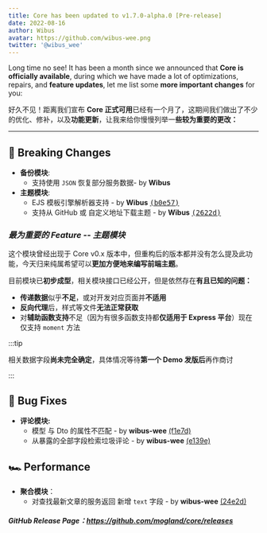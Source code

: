 ```yaml
---
title: Core has been updated to v1.7.0-alpha.0 [Pre-release]
date: 2022-08-16
author: Wibus
avatar: https://github.com/wibus-wee.png
twitter: '@wibus_wee'
---
```


Long time no see! It has been a month since we announced that **Core is officially available**, during which we have made a lot of optimizations, repairs, and **feature updates**, let me list some **more important changes** for you:

好久不见！距离我们宣布 **Core 正式可用**已经有一个月了，这期间我们做出了不少的优化、修补，以及**功能更新**，让我来给你慢慢列举一**些较为重要的更改：**

---

## 🚨 Breaking Changes

- **备份模块**:
  - 支持使用 `JSON` 恢复部分服务数据- by **Wibus**
- **主题模块**:
  - EJS 模板引擎解析器支持 - by **Wibus** [<samp>(b0e57)</samp>](https://github.com/mogland/core/commit/b0e57c9)
  - 支持从 GitHub 或 自定义地址下载主题 - by **Wibus** [<samp>(2622d)</samp>](https://github.com/mogland/core/commit/2622d66)

### *最为重要的 Feature -- 主题模块*

这个模块曾经出现于 Core v0.x 版本中，但重构后的版本都并没有怎么提及此功能，今天归来纯属希望可以**更加方便地来编写前端主题**。

目前模块已**初步成型**，相关模块接口已经公开，但是依然存在**有且已知的问题：**

- **传递数据**似乎**不足**，或对开发对应页面并**不适用**
- **反向代理**后，样式等文件**无法正常获取**
- 对**辅助函数支持**不足（因为有很多函数支持都**仅适用于 Express 平台**）现在仅支持 `moment` 方法

:::tip

相关数据字段**尚未完全确定**，具体情况等待**第一个 Demo 发版后**再作商讨

:::

## 🐞 Bug Fixes

- **评论模块:**
  - 模型 与 Dto 的属性不匹配 - by **wibus-wee** [(f1e7d)](https://github.com/mogland/core/commit/f1e7daf)
  - 从暴露的全部字段检索垃圾评论 - by **wibus-wee** [(e139e)](https://github.com/mogland/core/commit/e139e78)

## 🏎 Performance

- **聚合模块**：
  - 对查找最新文章的服务返回 新增 `text` 字段 - by **wibus-wee** [(24e2d)](https://github.com/mogland/core/commit/24e2de5)

##### **_GitHub Release Page：https://github.com/mogland/core/releases_**